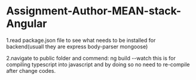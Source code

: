 # Assignment-Author-MEAN-stack-Angular

1.read package.json file to see what needs to be installed for backend(usuall they are express body-parser mongoose)

2.navigate to public folder and commend: ng build --watch
 this is for compiling typescript into javascript and by doing so no need to re-compile after change codes.


